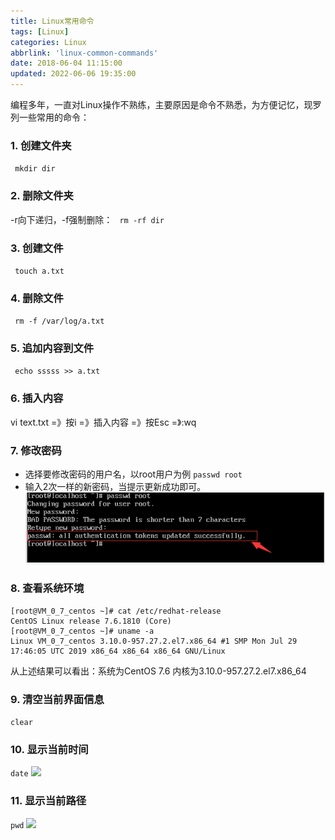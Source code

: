```yaml
---
title: Linux常用命令
tags: [Linux]
categories: Linux
abbrlink: 'linux-common-commands'
date: 2018-06-04 11:15:00
updated: 2022-06-06 19:35:00
---
```

编程多年，一直对Linux操作不熟练，主要原因是命令不熟悉，为方便记忆，现罗列一些常用的命令：

### 1. 创建文件夹
` mkdir dir`

### 2. 删除文件夹
-r向下递归，-f强制删除： ` rm -rf dir`

### 3. 创建文件
` touch a.txt`

### 4. 删除文件
` rm -f /var/log/a.txt`

### 5. 追加内容到文件
` echo sssss >> a.txt`

### 6. 插入内容
vi text.txt =》按i =》插入内容 =》按Esc =》:wq

### 7. 修改密码
   - 选择要修改密码的用户名，以root用户为例
   `passwd root`
   - 输入2次一样的新密码，当提示更新成功即可。
   ![](/images/linux_command_1.png)

### 8. 查看系统环境
```shell
[root@VM_0_7_centos ~]# cat /etc/redhat-release 
CentOS Linux release 7.6.1810 (Core) 
[root@VM_0_7_centos ~]# uname -a
Linux VM_0_7_centos 3.10.0-957.27.2.el7.x86_64 #1 SMP Mon Jul 29 17:46:05 UTC 2019 x86_64 x86_64 x86_64 GNU/Linux
```
从上述结果可以看出：系统为CentOS 7.6 内核为3.10.0-957.27.2.el7.x86_64

### 9. 清空当前界面信息
`clear`

### 10. 显示当前时间
`date`
![](/images/linux_command_2.png)

### 11. 显示当前路径
`pwd`
![](/images/linux_command_3.png)